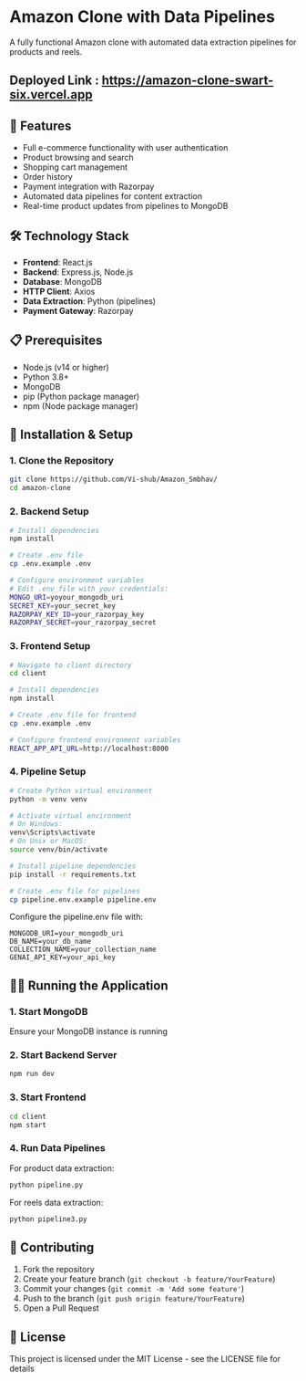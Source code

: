 # Amazon Clone with Data Pipelines

A fully functional Amazon clone with automated data extraction pipelines for products and reels.
## Deployed Link : https://amazon-clone-swart-six.vercel.app 
## 🌟 Features

- Full e-commerce functionality with user authentication
- Product browsing and search
- Shopping cart management
- Order history
- Payment integration with Razorpay
- Automated data pipelines for content extraction
- Real-time product updates from pipelines to MongoDB

## 🛠️ Technology Stack

- **Frontend**: React.js
- **Backend**: Express.js, Node.js
- **Database**: MongoDB
- **HTTP Client**: Axios
- **Data Extraction**: Python (pipelines)
- **Payment Gateway**: Razorpay

## 📋 Prerequisites

- Node.js (v14 or higher)
- Python 3.8+
- MongoDB
- pip (Python package manager)
- npm (Node package manager)

## 🚀 Installation & Setup

### 1. Clone the Repository

```bash
git clone https://github.com/Vi-shub/Amazon_Smbhav/
cd amazon-clone
```

### 2. Backend Setup

```bash
# Install dependencies
npm install

# Create .env file
cp .env.example .env

# Configure environment variables
# Edit .env file with your credentials:
MONGO_URI=yoyour_mongodb_uri
SECRET_KEY=your_secret_key
RAZORPAY_KEY_ID=your_razorpay_key
RAZORPAY_SECRET=your_razorpay_secret
```

### 3. Frontend Setup

```bash
# Navigate to client directory
cd client

# Install dependencies
npm install

# Create .env file for frontend
cp .env.example .env

# Configure frontend environment variables
REACT_APP_API_URL=http://localhost:8000
```

### 4. Pipeline Setup

```bash
# Create Python virtual environment
python -m venv venv

# Activate virtual environment
# On Windows:
venv\Scripts\activate
# On Unix or MacOS:
source venv/bin/activate

# Install pipeline dependencies
pip install -r requirements.txt

# Create .env file for pipelines
cp pipeline.env.example pipeline.env
```

Configure the pipeline.env file with:
```
MONGODB_URI=your_mongodb_uri
DB_NAME=your_db_name
COLLECTION_NAME=your_collection_name
GENAI_API_KEY=your_api_key
```

## 🏃‍♂️ Running the Application

### 1. Start MongoDB
Ensure your MongoDB instance is running

### 2. Start Backend Server
```bash
npm run dev
```

### 3. Start Frontend
```bash
cd client
npm start
```

### 4. Run Data Pipelines

For product data extraction:
```bash
python pipeline.py
```

For reels data extraction:
```bash
python pipeline3.py
```

## 🤝 Contributing

1. Fork the repository
2. Create your feature branch (`git checkout -b feature/YourFeature`)
3. Commit your changes (`git commit -m 'Add some feature'`)
4. Push to the branch (`git push origin feature/YourFeature`)
5. Open a Pull Request

## 📝 License

This project is licensed under the MIT License - see the LICENSE file for details
